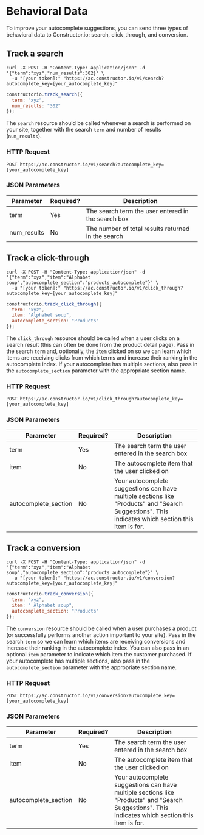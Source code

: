 # Behavioral Data

To improve your autocomplete suggestions, you can send three types of behavioral data to Constructor.io: search, click_through, and conversion.

## Track a search

```shell
curl -X POST -H "Content-Type: application/json" -d '{"term":"xyz","num_results":302}' \
  -u "[your token]:" "https://ac.constructor.io/v1/search?autocomplete_key=[your_autocomplete_key]"
```

```javascript
constructorio.track_search({
  term: "xyz",
  num_results: "302"
});
```

The `search` resource should be called whenever a search is performed on your site, together with the search `term` and number of results (`num_results`).

### HTTP Request

`POST https://ac.constructor.io/v1/search?autocomplete_key=[your_autocomplete_key]`

### JSON Parameters

Parameter | Required? | Description
--------- | ----------- | ----------
term | Yes | The search term the user entered in the search box
num_results | No | The number of total results returned in the search

## Track a click-through

```shell
curl -X POST -H "Content-Type: application/json" -d '{"term":"xyz","item":"Alphabet soup","autocomplete_section":"products_autocomplete"}' \
  -u "[your token]:" "https://ac.constructor.io/v1/click_through?autocomplete_key=[your_autocomplete_key]"
```

```javascript
constructorio.track_click_through({
  term: "xyz",
  item: "Alphabet soup",
  autocomplete_section: "Products"
});
```

The `click_through` resource should be called when a user clicks on a search result (this can often be done from the product detail page). Pass in the search `term` and, optionally, the `item` clicked on so we can learn which items are receiving clicks from which terms and increase their ranking in the autocomplete index. If your autocomplete has multiple sections, also pass in the `autocomplete_section` parameter with the appropriate section name.

### HTTP Request

`POST https://ac.constructor.io/v1/click_through?autocomplete_key=[your_autocomplete_key]`

### JSON Parameters

Parameter | Required? | Description
--------- | ----------- | ----------
term | Yes | The search term the user entered in the search box
item | No | The autocomplete item that the user clicked on
autocomplete_section | No | Your autocomplete suggestions can have multiple sections like "Products" and "Search Suggestions".  This indicates which section this item is for.

## Track a conversion

```shell
curl -X POST -H "Content-Type: application/json" -d '{"term":"xyz","item":"Alphabet soup","autocomplete_section":"products_autocomplete"}' \
  -u "[your token]:" "https://ac.constructor.io/v1/conversion?autocomplete_key=[your_autocomplete_key]"
```

```javascript
constructorio.track_conversion({
  term: "xyz",
  item: " Alphabet soup",
  autocomplete_section: "Products"
});
```

The `conversion` resource should be called when a user purchases a product (or successfully performs another action important to your site). Pass in the search `term` so we can learn which items are receiving conversions and increase their ranking in the autocomplete index. You can also pass in an optional `item` parameter to indicate which item the customer purchased. If your autocomplete has multiple sections, also pass in the `autocomplete_section` parameter with the appropriate section name.

### HTTP Request

`POST https://ac.constructor.io/v1/conversion?autocomplete_key=[your_autocomplete_key]`

### JSON Parameters

Parameter | Required? | Description
--------- | ----------- | ----------
term | Yes | The search term the user entered in the search box
item | No | The autocomplete item that the user clicked on
autocomplete_section | No | Your autocomplete suggestions can have multiple sections like "Products" and "Search Suggestions".  This indicates which section this item is for.

